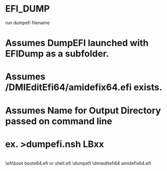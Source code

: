 # EFI_DUMP

run   dumpefi filename

# Assumes DumpEFI launched with EFIDump as a subfolder.   
# Assumes /DMIEditEfi64/amidefix64.efi exists.
# Assumes Name for Output Directory passed on command line
# ex.  >dumpefi.nsh LBxx

\
\efi\boot
     bootx64.efi  or   shell.efi
\dumpefi
\dmieditefi64
     amidefix64.efi
  
  
 

